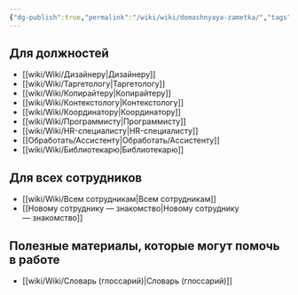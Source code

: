 ```yaml
---
{"dg-publish":true,"permalink":"/wiki/wiki/domashnyaya-zametka/","tags":["gardenEntry"]}
---
```


## Для должностей
- [[wiki/Wiki/Дизайнеру\|Дизайнеру]]
- [[wiki/Wiki/Таргетологу\|Таргетологу]]
- [[wiki/Wiki/Копирайтеру\|Копирайтеру]]
- [[wiki/Wiki/Контекстологу\|Контекстологу]]
- [[wiki/Wiki/Координатору\|Координатору]]
- [[wiki/Wiki/Программисту\|Программисту]]
- [[wiki/Wiki/HR-специалисту\|HR-специалисту]]
- [[Обработать/Ассистенту\|Обработать/Ассистенту]]
- [[wiki/Wiki/Библиотекарю\|Библиотекарю]]

## Для всех сотрудников
- [[wiki/Wiki/Всем сотрудникам\|Всем сотрудникам]]
- [[Новому сотруднику — знакомство\|Новому сотруднику — знакомство]]

## Полезные материалы, которые могут помочь в работе
- [[wiki/Wiki/Словарь (глоссарий)\|Словарь (глоссарий)]]

